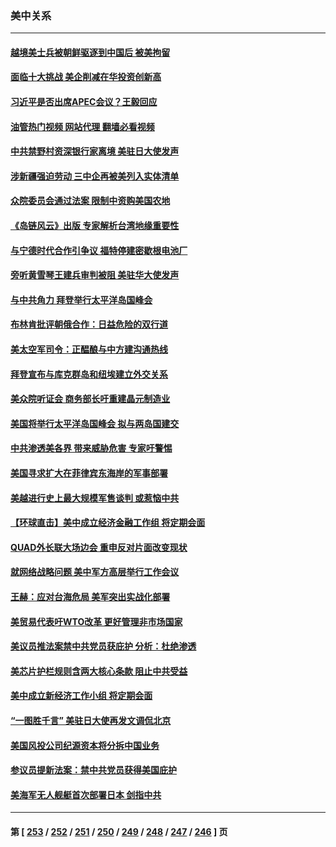 ### 美中关系
---
#### [越境美士兵被朝鲜驱逐到中国后 被美拘留](../../pages/nf1412576/n14082483.md?09280045) 
#### [面临十大挑战 美企削减在华投资创新高](../../pages/nf1412576/n14081770.md?09280045) 
#### [习近平是否出席APEC会议？王毅回应](../../pages/nf1412576/n14081743.md?09280045) 
#### [油管热门视频 网站代理 翻墙必看视频](http://138.2.39.72:81/youtube.html?epic-marker?09280045)
#### [中共禁野村资深银行家离境 美驻日大使发声](../../pages/nf1412576/n14081702.md?09280045) 
#### [涉新疆强迫劳动 三中企再被美列入实体清单](../../pages/nf1412576/n14081691.md?09280045) 
#### [众院委员会通过法案 限制中资购美国农地](../../pages/nf1412576/n14081487.md?09280045) 
#### [《岛链风云》出版 专家解析台湾地缘重要性](../../pages/nf1412576/n14080959.md?09280045) 
#### [与宁德时代合作引争议 福特停建密歇根电池厂](../../pages/nf1412576/n14081195.md?09280045) 
#### [旁听黄雪琴王建兵审判被阻 美驻华大使发声](../../pages/nf1412576/n14081078.md?09280045) 
#### [与中共角力 拜登举行太平洋岛国峰会](../../pages/nf1412576/n14081059.md?09280045) 
#### [布林肯批评朝俄合作：日益危险的双行道](../../pages/nf1412576/n14080997.md?09280045) 
#### [美太空军司令：正醖酿与中方建沟通热线](../../pages/nf1412576/n14081009.md?09280045) 
#### [拜登宣布与库克群岛和纽埃建立外交关系](../../pages/nf1412576/n14080980.md?09280045) 
#### [美众院听证会 商务部长吁重建晶元制造业](../../pages/nf1412576/n14080367.md?09280045) 
#### [美国将举行太平洋岛国峰会 拟与两岛国建交](../../pages/nf1412576/n14080297.md?09280045) 
#### [中共渗透美各界 带来威胁危害 专家吁警惕](../../pages/nf1412576/n14080040.md?09280045) 
#### [美国寻求扩大在菲律宾东海岸的军事部署](../../pages/nf1412576/n14079945.md?09280045) 
#### [美越进行史上最大规模军售谈判 或惹恼中共](../../pages/nf1412576/n14079940.md?09280045) 
#### [【环球直击】美中成立经济金融工作组 将定期会面](../../pages/nf1412576/n14079148.md?09280045) 
#### [QUAD外长联大场边会 重申反对片面改变现状](../../pages/nf1412576/n14079720.md?09280045) 
#### [就网络战略问题 美中军方高层举行工作会议](../../pages/nf1412576/n14079590.md?09280045) 
#### [王赫：应对台海危局 美军突出实战化部署](../../pages/nf1412576/n14079445.md?09280045) 
#### [美贸易代表吁WTO改革 更好管理非市场国家](../../pages/nf1412576/n14079511.md?09280045) 
#### [美议员推法案禁中共党员获庇护 分析：杜绝渗透](../../pages/nf1412576/n14079204.md?09280045) 
#### [美芯片护栏规则含两大核心条款 阻止中共受益](../../pages/nf1412576/n14079376.md?09280045) 
#### [美中成立新经济工作小组 将定期会面](../../pages/nf1412576/n14079310.md?09280045) 
#### [“一图胜千言” 美驻日大使再发文调侃北京](../../pages/nf1412576/n14079154.md?09280045) 
#### [美国风投公司纪源资本将分拆中国业务](../../pages/nf1412576/n14079042.md?09280045) 
#### [参议员提新法案：禁中共党员获得美国庇护](../../pages/nf1412576/n14078905.md?09280045) 
#### [美海军无人舰艇首次部署日本 剑指中共](../../pages/nf1412576/n14078652.md?09280045) 

---
#### 第 [ [253](./253.md?09280045) / [252](./252.md?09280045) / [251](./251.md?09280045) / [250](./250.md?09280045) / [249](./249.md?09280045) / [248](./248.md?09280045) / [247](./247.md?09280045) / [246](./246.md?09280045) ] 页
